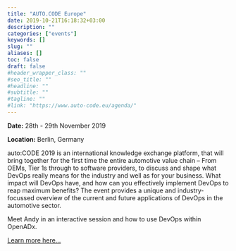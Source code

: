```yaml
---
title: "AUTO.CODE Europe"
date: 2019-10-21T16:18:32+03:00
description: ""
categories: ["events"]
keywords: []
slug: ""
aliases: []
toc: false
draft: false
#header_wrapper_class: ""
#seo_title: ""
#headline: ""
#subtitle: ""
#tagline: ""
#link: "https://www.auto-code.eu/agenda/"
---
```


**Date:** 28th - 29th November 2019

**Location:** Berlin, Germany

auto:CODE 2019 is an international knowledge exchange platform, that will bring together for the first time the entire automotive value chain – From OEMs, Tier 1s through to software providers, to discuss and shape what DevOps really means for the industry and well as for your business. What impact will DevOps have, and how can you effectively implement DevOps to reap maximum benefits? The event provides a unique and industry-focussed overview of the current and future applications of DevOps in the automotive sector.

Meet Andy in an interactive session and how to use DevOps within OpenADx.

[Learn more here...](https://www.auto-code.eu/agenda/)
